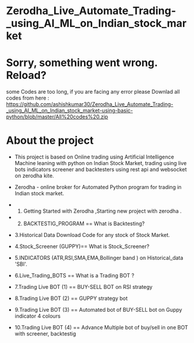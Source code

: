 # Zerodha_Live_Automate_Trading-_using_AI_ML_on_Indian_stock_market
# Sorry, something went wrong. Reload? #
some Codes are too long, if you are facing any error please Downlad all codes from here : https://github.com/ashishkumar30/Zerodha_Live_Automate_Trading-_using_AI_ML_on_Indian_stock_market-using-basic-python/blob/master/All%20codes%20.zip

# About the project # 
* This project is based on Online trading using Artificial Intelligence Machine leaning with python on Indian Stock Market, trading using live bots indicators screener and backtesters using rest api and websocket on zerodha kite.

* Zerodha    - online broker for Automated Python program for trading in Indian stock market.  

* 1. Getting Started with Zerodha ,Starting new project with zerodha .
* 2. BACKTESTIG_PROGRAM == What is Backtesting?
* 3.Historical Data Download Code for any stock of Stock Market.
* 4.Stock_Screener (GUPPY)== What is Stock_Screener?
* 5.INDICATORS (ATR,RSI,SMA,EMA,Bollinger band ) on Historical_data 'SBI'.
* 6.Live_Trading_BOTS == What is a Trading BOT ?
* 7.Trading Live BOT  (1) == BUY-SELL BOT on RSI strategy
* 8.Trading Live BOT  (2) == GUPPY strategy bot
* 9.Trading Live BOT  (3) == Automated bot of BUY-SELL bot on Guppy indicator 4 colours
* 10.Trading Live BOT (4) == Advance Multiple bot of buy/sell in one BOT with screener, backtestig
